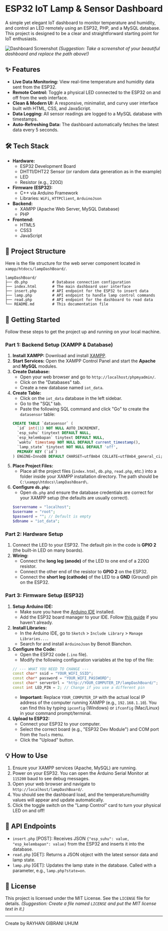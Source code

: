 # ESP32 IoT Lamp & Sensor Dashboard

A simple yet elegant IoT dashboard to monitor temperature and humidity, and control an LED remotely using an ESP32, PHP, and a MySQL database. This project is designed to be a clear and straightforward starting point for IoT enthusiasts.

![Dashboard Screenshot](![image](https://github.com/user-attachments/assets/a13518e9-cdfc-4f3e-bd35-31576581c113))
*(Suggestion: Take a screenshot of your beautiful dashboard and replace the path above!)*

## ✨ Features

-   **Live Data Monitoring:** View real-time temperature and humidity data sent from the ESP32.
-   **Remote Control:** Toggle a physical LED connected to the ESP32 on and off from the web interface.
-   **Clean & Modern UI:** A responsive, minimalist, and curvy user interface built with HTML, CSS, and JavaScript.
-   **Data Logging:** All sensor readings are logged to a MySQL database with timestamps.
-   **Auto-Refreshing Data:** The dashboard automatically fetches the latest data every 5 seconds.

## 🛠️ Tech Stack

-   **Hardware:**
    -   ESP32 Development Board
    -   DHT11/DHT22 Sensor (or random data generation as in the example)
    -   LED
    -   Resistor (e.g., 220Ω)
-   **Firmware (ESP32):**
    -   C++ via Arduino Framework
    -   Libraries: `WiFi`, `HTTPClient`, `ArduinoJson`
-   **Backend:**
    -   XAMPP (Apache Web Server, MySQL Database)
    -   PHP
-   **Frontend:**
    -   HTML5
    -   CSS3
    -   JavaScript

## 📂 Project Structure

Here is the file structure for the web server component located in `xampp/htdocs/lampDashBoard/`.

```
lampDashBoard/
├── db.php           # Database connection configuration
├── index.html       # The main dashboard user interface
├── insert.php       # API endpoint for the ESP32 to insert data
├── lamp.php         # API endpoint to handle lamp control commands
├── read.php         # API endpoint for the dashboard to read data
└── README.md        # This documentation file
```

## 🚀 Getting Started

Follow these steps to get the project up and running on your local machine.

### Part 1: Backend Setup (XAMPP & Database)

1.  **Install XAMPP:** Download and install [XAMPP](https://www.apachefriends.org/index.html).
2.  **Start Services:** Open the XAMPP Control Panel and start the **Apache** and **MySQL** modules.
3.  **Create Database:**
    -   Open your web browser and go to `http://localhost/phpmyadmin/`.
    -   Click on the "Databases" tab.
    -   Create a new database named `iot_data`.
4.  **Create Table:**
    -   Click on the `iot_data` database in the left sidebar.
    -   Go to the "SQL" tab.
    -   Paste the following SQL command and click "Go" to create the `datasensor` table:
    ```sql
    CREATE TABLE `datasensor` (
      `id` int(11) NOT NULL AUTO_INCREMENT,
      `esp_suhu` tinytext DEFAULT NULL,
      `esp_kelembapan` tinytext DEFAULT NULL,
      `waktu` timestamp NOT NULL DEFAULT current_timestamp(),
      `lamp_state` tinytext NOT NULL DEFAULT 'off',
      PRIMARY KEY (`id`)
    ) ENGINE=InnoDB DEFAULT CHARSET=utf8mb4 COLLATE=utf8mb4_general_ci;
    ```
5.  **Place Project Files:**
    -   Place all the project files (`index.html`, `db.php`, `read.php`, etc.) into a folder inside your XAMPP installation directory. The path should be `C:\xampp\htdocs\lampDashBoard\`.
6.  **Configure `db.php`:**
    -   Open `db.php` and ensure the database credentials are correct for your XAMPP setup (the defaults are usually correct).
    ```php
    $servername = "localhost";
    $username = "root";
    $password = ""; // Default is empty
    $dbname = "iot_data";
    ```

### Part 2: Hardware Setup

1.  Connect the LED to your ESP32. The default pin in the code is **GPIO 2** (the built-in LED on many boards).
2.  **Wiring:**
    -   Connect the **long leg (anode)** of the LED to one end of a 220Ω resistor.
    -   Connect the other end of the resistor to **GPIO 2** on the ESP32.
    -   Connect the **short leg (cathode)** of the LED to a **GND** (Ground) pin on the ESP32.

### Part 3: Firmware Setup (ESP32)

1.  **Setup Arduino IDE:**
    -   Make sure you have the [Arduino IDE](https://www.arduino.cc/en/software) installed.
    -   Add the ESP32 board manager to your IDE. Follow [this guide](https://docs.espressif.com/projects/arduino-esp32/en/latest/installing.html) if you haven't already.
2.  **Install Libraries:**
    -   In the Arduino IDE, go to `Sketch` > `Include Library` > `Manage Libraries...`.
    -   Search for and install `ArduinoJson` by Benoit Blanchon.
3.  **Configure the Code:**
    -   Open the ESP32 code (`.ino` file).
    -   Modify the following configuration variables at the top of the file:
    ```cpp
    // --- WHAT YOU NEED TO CHANGE ---
    const char* ssid = "YOUR_WIFI_SSID";
    const char* password = "YOUR_WIFI_PASSWORD";
    const char* serverUrl = "http://YOUR_COMPUTER_IP/lampDashBoard/";
    const int LED_PIN = 2; // Change if you use a different pin
    ```
    -   **Important:** Replace `YOUR_COMPUTER_IP` with the actual local IP address of the computer running XAMPP (e.g., `192.168.1.10`). You can find this by typing `ipconfig` (Windows) or `ifconfig` (Mac/Linux) in your command prompt/terminal.
4.  **Upload to ESP32:**
    -   Connect your ESP32 to your computer.
    -   Select the correct board (e.g., "ESP32 Dev Module") and COM port from the `Tools` menu.
    -   Click the "Upload" button.

## 💡 How to Use

1.  Ensure your XAMPP services (Apache, MySQL) are running.
2.  Power on your ESP32. You can open the Arduino Serial Monitor at `115200` baud to see debug messages.
3.  Open your web browser and navigate to `http://localhost/lampDashBoard/`.
4.  You should see the dashboard load, and the temperature/humidity values will appear and update automatically.
5.  Click the toggle switch on the "Lamp Control" card to turn your physical LED on and off!

## 📄 API Endpoints

-   `insert.php` [POST]: Receives JSON `{"esp_suhu": value, "esp_kelembapan": value}` from the ESP32 and inserts it into the database.
-   `read.php` [GET]: Returns a JSON object with the latest sensor data and lamp state.
-   `lamp.php` [GET]: Updates the lamp state in the database. Called with a parameter, e.g., `lamp.php?state=on`.

## 📜 License

This project is licensed under the MIT License. See the `LICENSE` file for details.
*(Suggestion: Create a file named `LICENSE` and put the MIT license text in it.)*

---

Create by RAYHAN GIBRANI UHUM

